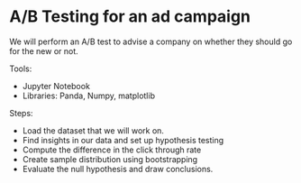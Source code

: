 # A/B Testing for an ad campaign

We will perform an A/B test to advise a company on whether they should go for the new or not.

Tools:

* Jupyter Notebook
* Libraries: Panda, Numpy, matplotlib



Steps:

* Load the dataset that we will work on.
* Find insights in our data and set up hypothesis testing
* Compute the difference in the click through rate
* Create sample distribution using bootstrapping
* Evaluate the null hypothesis and draw conclusions.

